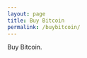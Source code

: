 ```yaml
---
layout: page
title: Buy Bitcoin
permalink: /buybitcoin/
---
```


Buy Bitcoin.


[jekyll-organization]: https://github.com/jekyll
